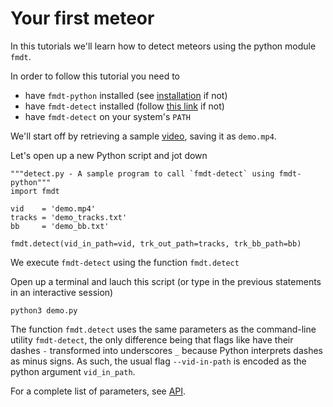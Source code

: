 # Your first meteor

In this tutorials we'll learn how to detect meteors using the python module `fmdt`.

In order to follow this tutorial you need to 

- have `fmdt-python` installed (see [installation](../installation.md) if not)
- have `fmdt-detect` installed (follow [this link](https://fmdt.readthedocs.io/en/latest/user/installation.html) if not)
- have `fmdt-detect` on your system's `PATH` 

We'll start off by retrieving a sample [video](https://lip6.fr/adrien.cassagne/data/tauh/in/2022_05_31_tauh_34_meteors.mp4), saving it as `demo.mp4`.

Let's open up a new Python script and jot down
```
"""detect.py - A sample program to call `fmdt-detect` using fmdt-python"""
import fmdt

vid    = 'demo.mp4'
tracks = 'demo_tracks.txt'
bb     = 'demo_bb.txt'

fmdt.detect(vid_in_path=vid, trk_out_path=tracks, trk_bb_path=bb)
```
We execute `fmdt-detect` using the function `fmdt.detect`

Open up a terminal and lauch this script (or type in the previous statements in an interactive session)
```{bash}
python3 demo.py
```


The function `fmdt.detect` uses the same parameters as the command-line utility `fmdt-detect`,
the only difference being that flags like have their dashes `-` transformed into underscores `_` 
because Python interprets dashes as minus signs. As such, the usual flag `--vid-in-path` is encoded 
as the python argument `vid_in_path`.

For a complete list of parameters, see [API](../fmdt/modules/api.md).